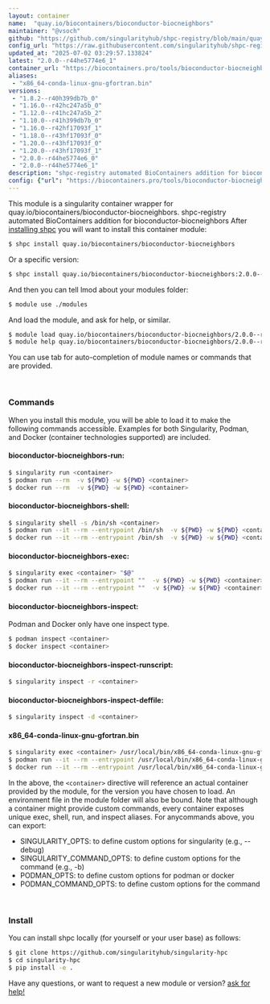 ```yaml
---
layout: container
name:  "quay.io/biocontainers/bioconductor-biocneighbors"
maintainer: "@vsoch"
github: "https://github.com/singularityhub/shpc-registry/blob/main/quay.io/biocontainers/bioconductor-biocneighbors/container.yaml"
config_url: "https://raw.githubusercontent.com/singularityhub/shpc-registry/main/quay.io/biocontainers/bioconductor-biocneighbors/container.yaml"
updated_at: "2025-07-02 03:29:57.133824"
latest: "2.0.0--r44he5774e6_1"
container_url: "https://biocontainers.pro/tools/bioconductor-biocneighbors"
aliases:
 - "x86_64-conda-linux-gnu-gfortran.bin"
versions:
 - "1.8.2--r40h399db7b_0"
 - "1.16.0--r42hc247a5b_0"
 - "1.12.0--r41hc247a5b_2"
 - "1.10.0--r41h399db7b_0"
 - "1.16.0--r42hf17093f_1"
 - "1.18.0--r43hf17093f_0"
 - "1.20.0--r43hf17093f_0"
 - "1.20.0--r43hf17093f_1"
 - "2.0.0--r44he5774e6_0"
 - "2.0.0--r44he5774e6_1"
description: "shpc-registry automated BioContainers addition for bioconductor-biocneighbors"
config: {"url": "https://biocontainers.pro/tools/bioconductor-biocneighbors", "maintainer": "@vsoch", "description": "shpc-registry automated BioContainers addition for bioconductor-biocneighbors", "latest": {"2.0.0--r44he5774e6_1": "sha256:180f00ad5bae71dff9346caf557182f2051e39ec12be7dd24a2417b9e0cd67bd"}, "tags": {"1.8.2--r40h399db7b_0": "sha256:d3e81972b2b3d74b4c292e52d535bd08a40a48f61eb3ff64391ec50d79a6a265", "1.16.0--r42hc247a5b_0": "sha256:4583e2dec513d165cc21f2ff476096305c9e8dbee77dc51ce3bebcabe5ad71c0", "1.12.0--r41hc247a5b_2": "sha256:ffca3b986cb9704d45360f7ed7bfc021fe7618cf1b92096493aacac912768830", "1.10.0--r41h399db7b_0": "sha256:3c07064dfb14c9cb8160b003c4e25548bfe93e75e54d75719513b9785d81fd98", "1.16.0--r42hf17093f_1": "sha256:8c59b8837d29b742fbeb2331294cd4f25d6b1296e79927d3424e28ebb1af488c", "1.18.0--r43hf17093f_0": "sha256:21f35722cbe9c6e85cf91057fd6399025ebeaa08bfa2bb0e80faa4ee2e71f3c8", "1.20.0--r43hf17093f_0": "sha256:ce532e03757443b32bc73cc18e289318f8ee2685c7daeee0c7dd6414d721e996", "1.20.0--r43hf17093f_1": "sha256:262f74a963dc75f3518b69a926ef6cc6f9c84cbabbf486beaa1212f935197829", "2.0.0--r44he5774e6_0": "sha256:b3325b28475e1c3fefea4efbf11b77f680f7fe4641ae866dc76fdf3450c9f570", "2.0.0--r44he5774e6_1": "sha256:180f00ad5bae71dff9346caf557182f2051e39ec12be7dd24a2417b9e0cd67bd"}, "docker": "quay.io/biocontainers/bioconductor-biocneighbors", "aliases": {"x86_64-conda-linux-gnu-gfortran.bin": "/usr/local/bin/x86_64-conda-linux-gnu-gfortran.bin"}}
---
```


This module is a singularity container wrapper for quay.io/biocontainers/bioconductor-biocneighbors.
shpc-registry automated BioContainers addition for bioconductor-biocneighbors
After [installing shpc](#install) you will want to install this container module:


```bash
$ shpc install quay.io/biocontainers/bioconductor-biocneighbors
```

Or a specific version:

```bash
$ shpc install quay.io/biocontainers/bioconductor-biocneighbors:2.0.0--r44he5774e6_1
```

And then you can tell lmod about your modules folder:

```bash
$ module use ./modules
```

And load the module, and ask for help, or similar.

```bash
$ module load quay.io/biocontainers/bioconductor-biocneighbors/2.0.0--r44he5774e6_1
$ module help quay.io/biocontainers/bioconductor-biocneighbors/2.0.0--r44he5774e6_1
```

You can use tab for auto-completion of module names or commands that are provided.

<br>

### Commands

When you install this module, you will be able to load it to make the following commands accessible.
Examples for both Singularity, Podman, and Docker (container technologies supported) are included.

#### bioconductor-biocneighbors-run:

```bash
$ singularity run <container>
$ podman run --rm  -v ${PWD} -w ${PWD} <container>
$ docker run --rm  -v ${PWD} -w ${PWD} <container>
```

#### bioconductor-biocneighbors-shell:

```bash
$ singularity shell -s /bin/sh <container>
$ podman run --it --rm --entrypoint /bin/sh  -v ${PWD} -w ${PWD} <container>
$ docker run --it --rm --entrypoint /bin/sh  -v ${PWD} -w ${PWD} <container>
```

#### bioconductor-biocneighbors-exec:

```bash
$ singularity exec <container> "$@"
$ podman run --it --rm --entrypoint ""  -v ${PWD} -w ${PWD} <container> "$@"
$ docker run --it --rm --entrypoint ""  -v ${PWD} -w ${PWD} <container> "$@"
```

#### bioconductor-biocneighbors-inspect:

Podman and Docker only have one inspect type.

```bash
$ podman inspect <container>
$ docker inspect <container>
```

#### bioconductor-biocneighbors-inspect-runscript:

```bash
$ singularity inspect -r <container>
```

#### bioconductor-biocneighbors-inspect-deffile:

```bash
$ singularity inspect -d <container>
```


#### x86_64-conda-linux-gnu-gfortran.bin

```bash
$ singularity exec <container> /usr/local/bin/x86_64-conda-linux-gnu-gfortran.bin
$ podman run --it --rm --entrypoint /usr/local/bin/x86_64-conda-linux-gnu-gfortran.bin   -v ${PWD} -w ${PWD} <container> -c " $@"
$ docker run --it --rm --entrypoint /usr/local/bin/x86_64-conda-linux-gnu-gfortran.bin   -v ${PWD} -w ${PWD} <container> -c " $@"
```



In the above, the `<container>` directive will reference an actual container provided
by the module, for the version you have chosen to load. An environment file in the
module folder will also be bound. Note that although a container
might provide custom commands, every container exposes unique exec, shell, run, and
inspect aliases. For anycommands above, you can export:

 - SINGULARITY_OPTS: to define custom options for singularity (e.g., --debug)
 - SINGULARITY_COMMAND_OPTS: to define custom options for the command (e.g., -b)
 - PODMAN_OPTS: to define custom options for podman or docker
 - PODMAN_COMMAND_OPTS: to define custom options for the command

<br>

### Install

You can install shpc locally (for yourself or your user base) as follows:

```bash
$ git clone https://github.com/singularityhub/singularity-hpc
$ cd singularity-hpc
$ pip install -e .
```

Have any questions, or want to request a new module or version? [ask for help!](https://github.com/singularityhub/singularity-hpc/issues)